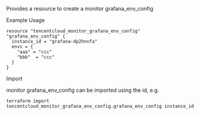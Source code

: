 Provides a resource to create a monitor grafana_env_config

Example Usage

```hcl
resource "tencentcloud_monitor_grafana_env_config" "grafana_env_config" {
  instance_id = "grafana-dp2hnnfa"
  envs = {
    "aaa" = "ccc"
    "bbb"  = "ccc"
  }
}
```

Import

monitor grafana_env_config can be imported using the id, e.g.

```
terraform import tencentcloud_monitor_grafana_env_config.grafana_env_config instance_id
```